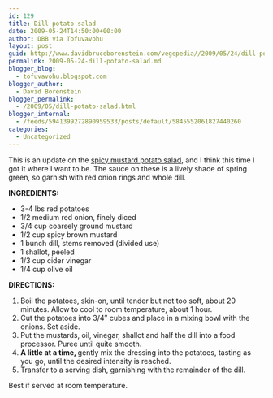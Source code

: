 ```yaml
---
id: 129
title: Dill potato salad
date: 2009-05-24T14:50:00+00:00
author: DBB via Tofuvavohu
layout: post
guid: http://www.davidbruceborenstein.com/vegepedia//2009/05/24/dill-potato-salad/
permalink: 2009-05-24-dill-potato-salad.md
blogger_blog:
  - tofuvavohu.blogspot.com
blogger_author:
  - David Borenstein
blogger_permalink:
  - /2009/05/dill-potato-salad.html
blogger_internal:
  - /feeds/5941399272890959533/posts/default/5845552061827440260
categories:
  - Uncategorized
---
```

This is an update on the [spicy mustard potato salad](http://tofuvavohu.blogspot.com/2007/12/spicy-mustard-potato-salad.html), and I think this time I got it where I want to be. The sauce on these is a lively shade of spring green, so garnish with red onion rings and whole dill.

<span style="font-weight: bold;">INGREDIENTS:</span> 

  * 3-4 lbs red potatoes
  * 1/2 medium red onion, finely diced
  * 3/4 cup coarsely ground mustard
  * 1/2 cup spicy brown mustard
  * 1 bunch dill, stems removed (divided use)
  * 1 shallot, peeled
  * 1/3 cup cider vinegar
  * 1/4 cup olive oil

<span style="font-weight: bold;">DIRECTIONS:<br /></span> 

  1. Boil the potatoes, skin-on, until tender but not too soft, about 20 minutes. Allow to cool to room temperature, about 1 hour.
  2. Cut the potatoes into 3/4&#8243; cubes and place in a mixing bowl with the onions. Set aside.
  3. Put the mustards, oil, vinegar, shallot and half the dill into a food processor. Puree until quite smooth.
  4. <span style="font-weight: bold;">A little at a time, </span>gently mix the dressing into the potatoes, tasting as you go, until the desired intensity is reached.
  5. Transfer to a serving dish, garnishing with the remainder of the dill.

Best if served at room temperature.